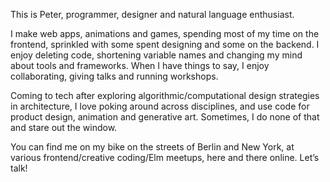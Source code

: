 This is Peter, programmer, designer and natural language enthusiast.

I make web apps, animations and games, spending most of my time on the frontend, sprinkled with some spent designing and some on the backend. I enjoy deleting code, shortening variable names and changing my mind about tools and frameworks. When I have things to say, I enjoy collaborating, giving talks and running workshops.

Coming to tech after exploring algorithmic/computational design strategies in architecture, I love poking around across disciplines, and use code for product design, animation and generative art. Sometimes, I do none of that and stare out the window.

You can find me on my bike on the streets of Berlin and New York, at various frontend/creative coding/Elm meetups, here and there online. Let’s talk!
